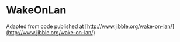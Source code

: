 # WakeOnLan

Adapted from code published at
[http://www.jibble.org/wake-on-lan/](http://www.jibble.org/wake-on-lan/)

